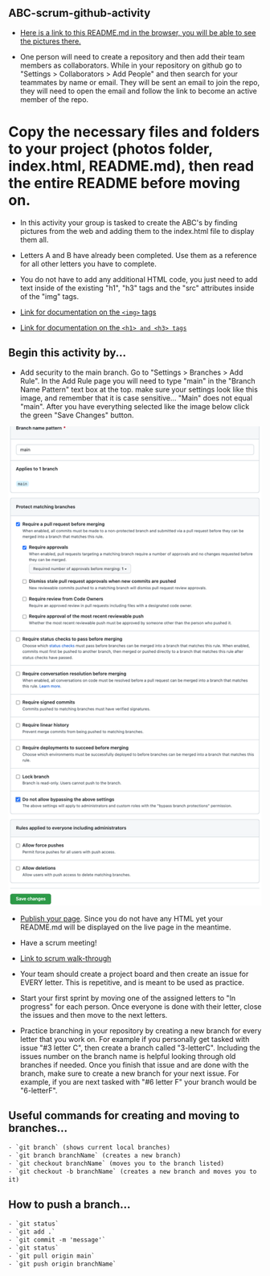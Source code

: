 ## ABC-scrum-github-activity ##

- [Here is a link to this README.md in the browser, you will be able to see the pictures there.](https://github.com/reanderson89/jfs-den2-activity-bank/tree/main/01-git-github-scrum/04-Scrum-Github-ABC-Activity)

- One person will need to create a repository and then add their team members as collaborators. While in your repository on github go to "Settings > Collaborators > Add People" and then search for your teammates by name or email. They will be sent an email to join the repo, they will need to open the email and follow the link to become an active member of the repo.

# Copy the necessary files and folders to your project (photos folder, index.html, README.md), then read the entire README before moving on. #

- In this activity your group is tasked to create the ABC's by finding pictures from the web and adding them to the index.html file to display them all. 

- Letters A and B have already been completed. Use them as a reference for all other letters you have to complete. 

- You do not have to add any additional HTML code, you just need to add text inside of the existing "h1", "h3" tags and the "src" attributes inside of the "img" tags. 

- [Link for documentation on the `<img>` tags](https://www.w3schools.com/tags/tag_img.asp)

- [Link for documentation on the `<h1> and <h3> tags`](https://www.w3schools.com/tags/tag_img.asp)

## Begin this activity by... ##

- Add security to the main branch. Go to "Settings > Branches > Add Rule". In the Add Rule page you will need to type "main" in the "Branch Name Pattern" text box at the top. make sure your settings look like this image, and remember that it is case sensitive... "Main" does not equal "main". After you have everything selected like the image below click the green "Save Changes" button.

![image](./photos/branch_security.png)

- [Publish your page](https://github.com/reanderson89/JFS_NAT_006_Activity_Bank/tree/main/01-git-github-scrum/03-github-pages). Since you do not have any HTML yet your README.md will be displayed on the live page in the meantime.

- Have a scrum meeting!

- [Link to scrum walk-through](https://docs.google.com/document/d/1vmgCw0jRXkeVc6nimG8Qp0-GQ_DNu4Huj05krMAiM6c/edit?usp=sharing")

- Your team should create a project board and then create an issue for EVERY letter. This is repetitive, and is meant to be used as practice.

- Start your first sprint by moving one of the assigned letters to "In progress" for each person. Once everyone is done with their letter, close the issues and then move to the next letters.

- Practice branching in your repository by creating a new branch for every letter that you work on. For example if you personally get tasked with issue "#3 letter C", then create a branch called "3-letterC". Including the issues number on the branch name is helpful looking through old branches if needed. Once you finish that issue and are done with the branch, make sure to create a new branch for your next issue. For example, if you are next tasked with "#6 letter F" your branch would be "6-letterF".

## Useful commands for creating and moving to branches...
    - `git branch` (shows current local branches)
    - `git branch branchName` (creates a new branch)
    - `git checkout branchName` (moves you to the branch listed)
    - `git checkout -b branchName` (creates a new branch and moves you to it)

## How to push a branch... 
    - `git status`
    - `git add .`
    - `git commit -m 'message'`
    - `git status`
    - `git pull origin main`
    - `git push origin branchName`


 


